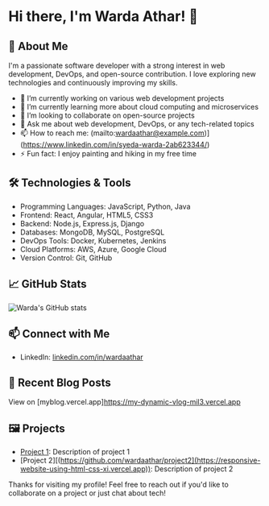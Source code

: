 # Hi there, I'm Warda Athar! 👋

## 🚀 About Me

I'm a passionate software developer with a strong interest in web development, DevOps, and open-source contribution. I love exploring new technologies and continuously improving my skills.

- 🔭 I’m currently working on various web development projects
- 🌱 I’m currently learning more about cloud computing and microservices
- 👯 I’m looking to collaborate on open-source projects
- 💬 Ask me about web development, DevOps, or any tech-related topics
- 📫 How to reach me: (mailto:wardaathar@example.com)](https://www.linkedin.com/in/syeda-warda-2ab623344/)
- ⚡ Fun fact: I enjoy painting and hiking in my free time

## 🛠️ Technologies & Tools

- Programming Languages: JavaScript, Python, Java
- Frontend: React, Angular, HTML5, CSS3
- Backend: Node.js, Express.js, Django
- Databases: MongoDB, MySQL, PostgreSQL
- DevOps Tools: Docker, Kubernetes, Jenkins
- Cloud Platforms: AWS, Azure, Google Cloud
- Version Control: Git, GitHub

## 📈 GitHub Stats

![Warda's GitHub stats](https://github-readme-stats.vercel.app/api?username=wardaathar&show_icons=true&theme=radical)

## 📫 Connect with Me

- LinkedIn: [linkedin.com/in/wardaathar](https://www.linkedin.com/in/syeda-warda-2ab623344/)
  

## 📝 Recent Blog Posts
 View on [myblog.vercel.app]https://my-dynamic-vlog-mil3.vercel.app


## 🖼️ Projects

- [Project 1]([https://github.com/wardaathar/project1](https://hackhton-ui-ux-assignment.vercel.app)): Description of project 1
- [Project 2][(https://github.com/wardaathar/project2](https://responsive-website-using-html-css-xi.vercel.app)): Description of project 2

Thanks for visiting my profile! Feel free to reach out if you'd like to collaborate on a project or just chat about tech!
